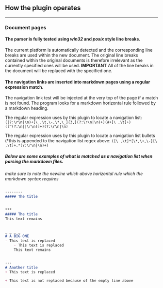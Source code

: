 ## How the plugin operates 

---
### Document pages 

#### The parser is fully tested using *win32* and *posix* style line breaks. 
The current platform is automatically detected and the corresponding line breaks are used within the new document. The original line breaks contained within the original documents is therefore irrelevant as the currently specified ones will be used.
**IMPORTANT** All of the line breaks in the document will be replaced with the specified one.

#### The navigation links are inserted into markdown pages using a regular expression match.
The navigation link test will be injected at the very top of the page if a match is not found. The program looks for a markdown horizontal rule followed by a markdown heading.  

The regular expression uses by this plugin to locate a navigation list: 
```((?:\r\n|\n)+[\ ,\t,\-,\*,\_]{3,}(?:\r\n|\n)+)(#+[\ ,\t]+)([^(?:\n||\r\n)]+)(?:\r\n|\n)```

The regular expression uses by this plugin to locate a navigation list bullets (*this is appended to the navigation list regex above: 
```([\ ,\t]*[\*,\+,\-][\ ,\t]+.*(?:\r\n|\n)+)```

##### Below are some examples of what is matched as a navigation list when parsing the markdown files. 
*make sure to note the newline which above horizontal rule which the markdown syntax requires*

```markdown

--------
##### The title

```

```markdown

***
##### The title
This text remains
```

```markdown

_ _ _ _
# A BIG ONE
- This text is replaced
	- This text is replaced
	This text remains
```

```markdown

---
# Another title 
+ This text is replaced

+ This text is not replaced because of the empty line above
```
